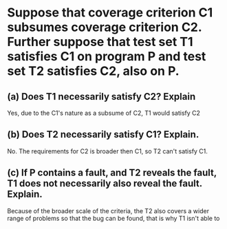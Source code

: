 # Suppose that coverage criterion C1 subsumes coverage criterion C2. Further suppose that test set T1 satisfies C1 on program P and test set T2 satisfies C2, also on P.

## (a) Does T1 necessarily satisfy C2? Explain

Yes, due to the C1's nature as a subsume of C2, T1 would satisfy C2

## (b) Does T2 necessarily satisfy C1? Explain.

No. The requirements for C2 is broader then C1, so T2 can't satisfy C1.

## (c) If P contains a fault, and T2 reveals the fault, T1 does not necessarily also reveal the fault. Explain.

Because of the broader scale of the criteria, the T2 also covers a wider range of problems so that the bug can be found, that is why T1 isn't able to